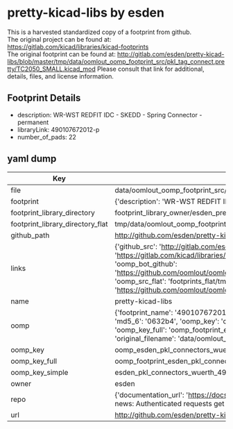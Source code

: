 # pretty-kicad-libs by esden  
This is a harvested standardized copy of a footprint from github.  
The original project can be found at:  
https://gitlab.com/kicad/libraries/kicad-footprints  
The original footprint can be found at:
http://gitlab.com/esden/pretty-kicad-libs/blob/master/tmp/data/oomlout_oomp_footprint_src/pkl_tag_connect.pretty/TC2050_SMALL.kicad_mod
Please consult that link for additional, details, files, and license information.  
## Footprint Details
* description: WR-WST REDFIT IDC - SKEDD - Spring Connector - permanent  
* libraryLink: 490107672012-p  
* number_of_pads: 22  
## yaml dump  
| Key | Value |  
| --- | --- |  
| file | data/oomlout_oomp_footprint_src/pretty-kicad-libs/pkl_connectors_wuerth.pretty/490107672012-d.kicad_mod |  
| footprint | {'description': 'WR-WST REDFIT IDC - SKEDD - Spring Connector - permanent', 'libraryLink': '490107672012-p', 'number_of_pads': 22} |  
| footprint_library_directory | footprint_library_owner/esden_pretty-kicad-libs |  
| footprint_library_directory_flat | tmp/data/oomlout_oomp_footprint_src/footprints_flat/esden_pkl_connectors_wuerth_490107672012_d/working |  
| github_path | http://github.com/esden/pretty-kicad-libs/blob/master/tmp/data/oomlout_oomp_footprint_src/pkl_connectors_wuerth.pretty/490107672012-d.kicad_mod |  
| links | {'github_src': 'http://gitlab.com/esden/pretty-kicad-libs/blob/master/tmp/data/oomlout_oomp_footprint_src/pkl_tag_connect.pretty/TC2050_SMALL.kicad_mod', 'github_src_repo': 'https://gitlab.com/kicad/libraries/kicad-footprints', 'oomp_bot': 'tmp/data/oomlout_oomp_footprint_src/footprints/esden_pkl_connectors_wuerth_490107672012_d/working', 'oomp_bot_github': 'https://github.com/oomlout/oomlout_oomp_footprint_bot/tree/main/tmp/data/oomlout_oomp_footprint_src/footprints/esden_pkl_connectors_wuerth_490107672012_d/working', 'oomp_src_flat': 'footprints_flat/tmp/data/oomlout_oomp_footprint_src/footprints_flat/esden_pkl_connectors_wuerth_490107672012_d/working', 'oomp_src_flat_github': 'https://github.com/oomlout/oomlout_oomp_footprint_src/tree/main/tmp/data/oomlout_oomp_footprint_src/footprints_flat/esden_pkl_connectors_wuerth_490107672012_d/working'} |  
| name | pretty-kicad-libs |  
| oomp | {'footprint_name': '490107672012_d', 'library_name': 'pkl_connectors_wuerth', 'md5': '0632b400e74550b7087bcc191d9573af', 'md5_10': '0632b400e7', 'md5_5': '0632b', 'md5_6': '0632b4', 'oomp_key': 'oomp_esden_pkl_connectors_wuerth_490107672012_d', 'oomp_key_extra': 'oomp_footprint_esden_pkl_connectors_wuerth_490107672012_d', 'oomp_key_full': 'oomp_footprint_esden_pkl_connectors_wuerth_490107672012_d_0632b4', 'oomp_key_simple': 'esden_pkl_connectors_wuerth_490107672012_d', 'original_filename': 'data/oomlout_oomp_footprint_src/pretty-kicad-libs/pkl_connectors_wuerth.pretty/490107672012-d.kicad_mod', 'owner_name': 'esden'} |  
| oomp_key | oomp_esden_pkl_connectors_wuerth_490107672012_d |  
| oomp_key_full | oomp_footprint_esden_pkl_connectors_wuerth_490107672012_d |  
| oomp_key_simple | esden_pkl_connectors_wuerth_490107672012_d |  
| owner | esden |  
| repo | {'documentation_url': 'https://docs.github.com/rest/overview/resources-in-the-rest-api#rate-limiting', 'message': "API rate limit exceeded for 84.66.142.224. (But here's the good news: Authenticated requests get a higher rate limit. Check out the documentation for more details.)"} |  
| url | http://github.com/esden/pretty-kicad-libs |  

